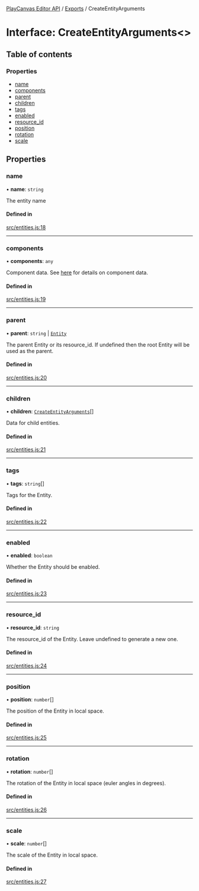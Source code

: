 [PlayCanvas Editor API](../README.md) / [Exports](../modules.md) / CreateEntityArguments

# Interface: CreateEntityArguments\<\>

## Table of contents

### Properties

- [name](CreateEntityArguments.md#name)
- [components](CreateEntityArguments.md#components)
- [parent](CreateEntityArguments.md#parent)
- [children](CreateEntityArguments.md#children)
- [tags](CreateEntityArguments.md#tags)
- [enabled](CreateEntityArguments.md#enabled)
- [resource\_id](CreateEntityArguments.md#resource_id)
- [position](CreateEntityArguments.md#position)
- [rotation](CreateEntityArguments.md#rotation)
- [scale](CreateEntityArguments.md#scale)

## Properties

### name

• **name**: `string`

The entity name

#### Defined in

[src/entities.js:18](https://github.com/playcanvas/editor-api/blob/2f0bc85/src/entities.js#L18)

___

### components

• **components**: `any`

Component data. See [here](EntityProperties.md) for details on component data.

#### Defined in

[src/entities.js:19](https://github.com/playcanvas/editor-api/blob/2f0bc85/src/entities.js#L19)

___

### parent

• **parent**: `string` \| [`Entity`](../classes/Entity.md)

The parent Entity or its resource_id. If undefined then the root Entity will be used as the parent.

#### Defined in

[src/entities.js:20](https://github.com/playcanvas/editor-api/blob/2f0bc85/src/entities.js#L20)

___

### children

• **children**: [`CreateEntityArguments`](CreateEntityArguments.md)[]

Data for child entities.

#### Defined in

[src/entities.js:21](https://github.com/playcanvas/editor-api/blob/2f0bc85/src/entities.js#L21)

___

### tags

• **tags**: `string`[]

Tags for the Entity.

#### Defined in

[src/entities.js:22](https://github.com/playcanvas/editor-api/blob/2f0bc85/src/entities.js#L22)

___

### enabled

• **enabled**: `boolean`

Whether the Entity should be enabled.

#### Defined in

[src/entities.js:23](https://github.com/playcanvas/editor-api/blob/2f0bc85/src/entities.js#L23)

___

### resource\_id

• **resource\_id**: `string`

The resource_id of the Entity. Leave undefined to generate a new one.

#### Defined in

[src/entities.js:24](https://github.com/playcanvas/editor-api/blob/2f0bc85/src/entities.js#L24)

___

### position

• **position**: `number`[]

The position of the Entity in local space.

#### Defined in

[src/entities.js:25](https://github.com/playcanvas/editor-api/blob/2f0bc85/src/entities.js#L25)

___

### rotation

• **rotation**: `number`[]

The rotation of the Entity in local space (euler angles in degrees).

#### Defined in

[src/entities.js:26](https://github.com/playcanvas/editor-api/blob/2f0bc85/src/entities.js#L26)

___

### scale

• **scale**: `number`[]

The scale of the Entity in local space.

#### Defined in

[src/entities.js:27](https://github.com/playcanvas/editor-api/blob/2f0bc85/src/entities.js#L27)
